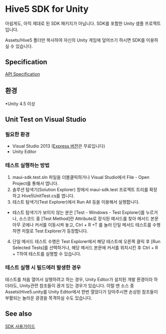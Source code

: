 # Hive5 SDK for Unity

아쉽게도, 아직 제대로 된 SDK 패키지가 아닙니다.
SDK를 포함한 Unity 샘플 프로젝트입니다.

Assets/Hive5 폴더만 복사하여 자신의 Unity 게임에 덮어쓰기 하시면
SDK를 이용하실 수 있습니다.


## Specification
[API Specification](http://dev.hive5.io/docs/unity/apidoc/index.html)



## 환경
•Unity 4.5 이상


## Unit Test on Visual Studio

### 필요한 환경
- Visual Studio 2013 ([Express 버전](http://www.microsoft.com/ko-kr/download/details.aspx?id=40787)은 무료입니다) 
- Unity Editor

### 테스트 실행하는 방법

1. maui-sdk.test.sln 파일을 더블클릭하거나 Visual Studio에서 File - Open Project를 통해서 엽니다.
2. 솔루션 탐색기(Solution Explorer) 창에서 maui-sdk.test 프로젝트 트리를 확장하고 Hive5UnitTest.cs를 엽니다.
3. 테스트 탐색기(Test Explorer)에서 Run All 등을 이용해서 실행합니다.
  - 테스트 탐색기가 보이지 않는 분은 [Test - Windows - Test Explorer]를 누르거나, 소스코드 중 [Test Method]란 Attribute로 장식된 메서드를 찾아 메서드 본문 아무 곳에나 커서를 이동시켜 놓고, Ctrl + R +T 를 눌러 단일 메서드 테스트를 수행하면 저절로 Test Explorer가 등장합니다.  
4. 단일 메서드 테스트 수행은 Test Explorer에서 해당 테스트에 오른쪽 클릭 후 [Run Selected Tests]를 선택하거나, 해당 메서드 본문에 커서를 위치시킨 후 Ctrl + R + T하여 테스트를 실행할 수 있습니다.

### 테스트 실행 시 빌드에러 발생한 경우
테스트를 처음 열어서 실행하려고 하는 경우, Unity Editor가 설치된 개발 환경이라 하더라도, Unity관련 참조들이 끊겨 있는 경우가 있습니다. 이럴 땐 소스 중 Assets\Hive5.unity를 Unity Editor에서 한번 열었다가 닫아주시면 손상된 참조들이 부활되는 놀라운 광경을 목격하실 수도 있습니다.


## See also
[SDK 사용가이드](https://github.com/bytecodelab/maui-sdk/wiki/Guide%20for%20Unity)


